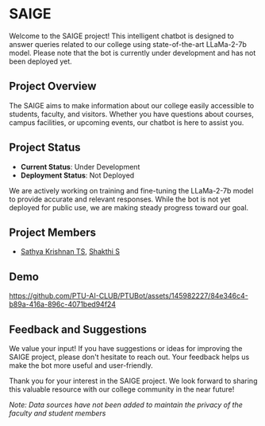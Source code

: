 # SAIGE

Welcome to the SAIGE project! This intelligent chatbot is designed to answer queries related to our college using state-of-the-art LLaMa-2-7b model. Please note that the bot is currently under development and has not been deployed yet.

## Project Overview

The SAIGE aims to make information about our college easily accessible to students, faculty, and visitors. Whether you have questions about courses, campus facilities, or upcoming events, our chatbot is here to assist you.

## Project Status

- **Current Status**: Under Development
- **Deployment Status**: Not Deployed

We are actively working on training and fine-tuning the LLaMa-2-7b model to provide accurate and relevant responses. While the bot is not yet deployed for public use, we are making steady progress toward our goal.

## Project Members
- [Sathya Krishnan TS](https://www.linkedin.com/in/sathya-krishnan-suresh-914763217/), [Shakthi S](https://www.linkedin.com/in/shakthi-s-a0b44a211/) 

## Demo

https://github.com/PTU-AI-CLUB/PTUBot/assets/145982227/84e346c4-b89a-416a-896c-4071bed94f24

## Feedback and Suggestions

We value your input! If you have suggestions or ideas for improving the SAIGE project, please don't hesitate to reach out. Your feedback helps us make the bot more useful and user-friendly.


Thank you for your interest in the SAIGE project. We look forward to sharing this valuable resource with our college community in the near future!


*Note: Data sources have not been added to maintain the privacy of the faculty and student members*
